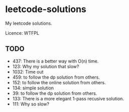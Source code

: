 # leetcode-solutions

My leetcode solutions.

Licence: WTFPL

## TODO

- 437: There is a better way with O(n) time.
- 123: Why my solution that slow?
- 1032: Time out
- 459: to follow the dp solution from others.
- 152: to follow the online solution from others.
- 134: simple solution
- 39: to follow the dp solution from others.
- 133: There is a more elegant 1-pass recusive solution.
- 111: Why so slow?